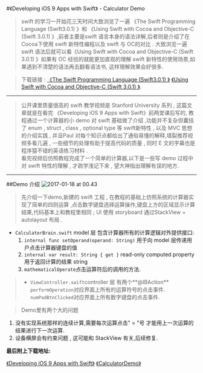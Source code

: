 #《Developing iOS 9 Apps with Swift》 - Calculator Demo

> swift 的学习一开始花三天时间大致浏览了一遍 《The Swift Programming Language (Swift3.0.1) 》和  《Using Swift with Cocoa and Objective-C (Swift 3.0.1) 》,前者主要是swift 语言本身的语法详解,后者则是介绍了在 Cocoa下使用 swift 新特性编程以及 swift 与 OC的对比 . 大致浏览一遍 swift 语法后就可以看《Using Swift with Cocoa and Objective-C (Swift 3.0.1) 》如果有 OC 经验的就能更加直观的理解 swift 新特性的使用场景,如果遇到不清楚的语法再去翻看语法书, 这样理解效果会好很多.   

> 下载链接 :
  [《The Swift Programming Language (Swift3.0.1) 》](https://itun.es/au/jEUH0.l) 
 [《Using Swift with Cocoa and Objective-C (Swift 3.0.1) 》](https://itun.es/au/1u3-0.l).

-------


> 公开课里质量很高的 swift 教学视频是 Stanford University 系列 , 这篇文章就是在看完 《Developing iOS 9 Apps with Swift》前两堂课后写的, 教程通过一个计算器的小 demo 对 swift 基础做了介绍 ,功能并不复杂但囊括了 enum , struct , class , optional type 等 swift新特性 , 以及 MVC 思想的介绍实践 , 并且Paul 对每个知识点都给出了通俗易懂的解释,墙裂推荐视频多看几遍 , 一些细节的处理有助于提高代码的质量 , 同时 E 文的字幕也是程序猿不错的英语练习材料 .  
> 看完视频后仿照教程完成了一个简单的计算器,以下是一些写 demo 过程中对 swift 特性的理解 , 才疏学浅记下来 , 望大神指出理解有误的地方.


-------
##Demo 介绍
![2017-01-18 at 00.43](https://github.com/AsHighAsHonor/YYangs-Pepository/blob/master/Image/2017-01-18%20at%2000.43.gif)
>先介绍一下demo,新建的 swift 工程 , 在教程的基础上仿照系统的计算器实现了简单的四则运算 ,点击数字键盘选择运算操作,键盘上方的区域显示计算结果,代码基本上和教程里相同 ; UI 使用 storyboard 通过StackView + autolayout 布局 . 
>
* `CalculatorBrain.swift` model 层 包含计算器所有的计算逻辑对外提供接口:
    1.  `internal func setOperand(operand: String)` 用于向 model 层传递用户点击计算器键盘的值
    2. `internal var result: String { get }` read-only computed property 用于返回计算的结果 string
    3. `mathematicalOperate`点击运算符后的调用的方法.

    
>* `ViewController.swift`controller 层  有两个**@IBAction** `performOperation`对应界面上所有的运算符号的点击事件.
>`numPadBtnClicked`对应界面上所有数字键盘的点击事件.

>Demo里有两个大的问题 
1.  没有实现系统那样的连续计算,需要每次运算点击" = "号 才能用上一次运算的结果进行下一次运算.
2. 设备横屏会有约束问题 , 这可能和 StackView 有关,后续修复.

**最后附上下载地址:**

[《Developing iOS 9 Apps with Swift》](https://github.com/AsHighAsHonor/Developing-iOS-9-Apps-with-Swift)
[《CalculatorDemo》](https://github.com/AsHighAsHonor/YYangs-Pepository/tree/master/iOS/MyFirstSwift)

